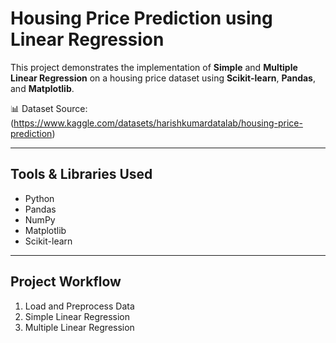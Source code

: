 # Housing Price Prediction using Linear Regression

This project demonstrates the implementation of **Simple** and **Multiple Linear Regression** on a housing price dataset using **Scikit-learn**, **Pandas**, and **Matplotlib**.

📊 Dataset Source: (https://www.kaggle.com/datasets/harishkumardatalab/housing-price-prediction)

---

## Tools & Libraries Used

- Python
- Pandas
- NumPy
- Matplotlib
- Scikit-learn

---

##  Project Workflow
 1. Load and Preprocess Data
 2. Simple Linear Regression
 3. Multiple Linear Regression

